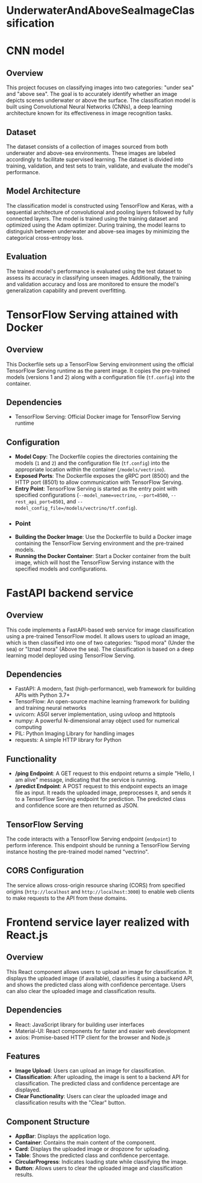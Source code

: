 # UnderwaterAndAboveSeaImageClassification

# CNN model

## Overview 
This project focuses on classifying images into two categories: "under sea" and "above sea". The goal is to accurately identify whether an image depicts scenes underwater or above the surface. The classification model is built using Convolutional Neural Networks (CNNs), a deep learning architecture known for its effectiveness in image recognition tasks.

## Dataset
The dataset consists of a collection of images sourced from both underwater and above-sea environments. These images are labeled accordingly to facilitate supervised learning. The dataset is divided into training, validation, and test sets to train, validate, and evaluate the model's performance.

## Model Architecture
The classification model is constructed using TensorFlow and Keras, with a sequential architecture of convolutional and pooling layers followed by fully connected layers. The model is trained using the training dataset and optimized using the Adam optimizer. During training, the model learns to distinguish between underwater and above-sea images by minimizing the categorical cross-entropy loss.

## Evaluation
The trained model's performance is evaluated using the test dataset to assess its accuracy in classifying unseen images. Additionally, the training and validation accuracy and loss are monitored to ensure the model's generalization capability and prevent overfitting.

# TensorFlow Serving attained with Docker

## Overview
This Dockerfile sets up a TensorFlow Serving environment using the official TensorFlow Serving runtime as the parent image. It copies the pre-trained models (versions 1 and 2) along with a configuration file (`tf.config`) into the container.

## Dependencies
- TensorFlow Serving: Official Docker image for TensorFlow Serving runtime

## Configuration
- **Model Copy**: The Dockerfile copies the directories containing the models (`1` and `2`) and the configuration file (`tf.config`) into the appropriate location within the container (`/models/vectrino`).
- **Exposed Ports**: The Dockerfile exposes the gRPC port (8500) and the HTTP port (8501) to allow communication with TensorFlow Serving.
- **Entry Point**: TensorFlow Serving is started as the entry point with specified configurations (`--model_name=vectrino`, `--port=8500`, `--rest_api_port=8501`, and `--model_config_file=/models/vectrino/tf.config`).
- ### Point
- **Building the Docker Image**: Use the Dockerfile to build a Docker image containing the TensorFlow Serving environment and the pre-trained models.
- **Running the Docker Container**: Start a Docker container from the built image, which will host the TensorFlow Serving instance with the specified models and configurations.

# FastAPI backend service

## Overview
This code implements a FastAPI-based web service for image classification using a pre-trained TensorFlow model. It allows users to upload an image, which is then classified into one of two categories: "Ispod mora" (Under the sea) or "Iznad mora" (Above the sea). The classification is based on a deep learning model deployed using TensorFlow Serving.

## Dependencies
- FastAPI: A modern, fast (high-performance), web framework for building APIs with Python 3.7+
- TensorFlow: An open-source machine learning framework for building and training neural networks
- uvicorn: ASGI server implementation, using uvloop and httptools
- numpy: A powerful N-dimensional array object used for numerical computing
- PIL: Python Imaging Library for handling images
- requests: A simple HTTP library for Python

## Functionality
- **/ping Endpoint**: A GET request to this endpoint returns a simple "Hello, I am alive" message, indicating that the service is running.
- **/predict Endpoint**: A POST request to this endpoint expects an image file as input. It reads the uploaded image, preprocesses it, and sends it to a TensorFlow Serving endpoint for prediction. The predicted class and confidence score are then returned as JSON.

## TensorFlow Serving
The code interacts with a TensorFlow Serving endpoint (`endpoint`) to perform inference. This endpoint should be running a TensorFlow Serving instance hosting the pre-trained model named "vectrino".

## CORS Configuration
The service allows cross-origin resource sharing (CORS) from specified origins (`http://localhost` and `http://localhost:3000`) to enable web clients to make requests to the API from these domains.

# Frontend service layer realized with React.js

## Overview
This React component allows users to upload an image for classification. It displays the uploaded image (if available), classifies it using a backend API, and shows the predicted class along with confidence percentage. Users can also clear the uploaded image and classification results.

## Dependencies
- React: JavaScript library for building user interfaces
- Material-UI: React components for faster and easier web development
- axios: Promise-based HTTP client for the browser and Node.js

## Features
- **Image Upload**: Users can upload an image for classification.
- **Classification**: After uploading, the image is sent to a backend API for classification. The predicted class and confidence percentage are displayed.
- **Clear Functionality**: Users can clear the uploaded image and classification results with the "Clear" button.

## Component Structure
- **AppBar**: Displays the application logo.
- **Container**: Contains the main content of the component.
- **Card**: Displays the uploaded image or dropzone for uploading.
- **Table**: Shows the predicted class and confidence percentage.
- **CircularProgress**: Indicates loading state while classifying the image.
- **Button**: Allows users to clear the uploaded image and classification results.




